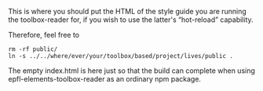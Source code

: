 This is where you should put the HTML of the style guide you are
running the toolbox-reader for, if you wish to use the latter's
“hot-reload” capability.

Therefore, feel free to
```
rm -rf public/
ln -s ../../where/ever/your/toolbox/based/project/lives/public .
```

The empty index.html is here just so that the build can complete when
using epfl-elements-toolbox-reader as an ordinary npm package.
